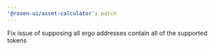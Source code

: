 ```yaml
---
'@rosen-ui/asset-calculator': patch
---
```


Fix issue of supposing all ergo addresses contain all of the supported tokens
